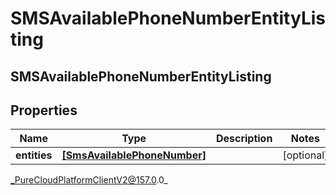# SMSAvailablePhoneNumberEntityListing

## SMSAvailablePhoneNumberEntityListing

## Properties

|Name | Type | Description | Notes|
|------------ | ------------- | ------------- | -------------|
| **entities** | [**[SmsAvailablePhoneNumber]**](SmsAvailablePhoneNumber) |  | [optional] |



_PureCloudPlatformClientV2@157.0.0_
